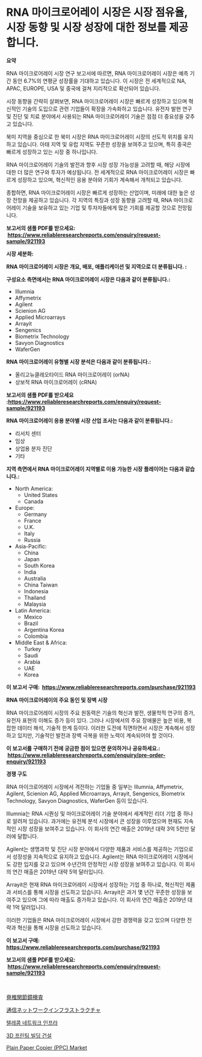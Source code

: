 <p><h1>RNA 마이크로어레이 시장은 시장 점유율, 시장 동향 및 시장 성장에 대한 정보를 제공합니다.</h1></p><p><strong>요약</strong></p>
<p><p>RNA 마이크로어레이 시장 연구 보고서에 따르면, RNA 마이크로어레이 시장은 예측 기간 동안 6.7%의 연평균 성장률을 기대하고 있습니다. 이 시장은 전 세계적으로 NA, APAC, EUROPE, USA 및 중국에 걸쳐 지리적으로 확산되어 있습니다.</p><p>시장 동향을 간략히 살펴보면, RNA 마이크로어레이 시장은 빠르게 성장하고 있으며 혁신적인 기술의 도입으로 관련 기업들이 확장을 가속화하고 있습니다. 유전자 발현 연구 및 진단 및 치료 분야에서 사용되는 RNA 마이크로어레이 기술은 점점 더 중요성을 갖추고 있습니다.</p><p>북미 지역을 중심으로 한 북미 시장은 RNA 마이크로어레이 시장의 선도적 위치를 유지하고 있습니다. 아태 지역 및 유럽 지역도 꾸준한 성장을 보여주고 있으며, 특히 중국은 빠르게 성장하고 있는 시장 중 하나입니다.</p><p>RNA 마이크로어레이 기술의 발전과 향후 시장 성장 가능성을 고려할 때, 해당 시장에 대한 더 많은 연구와 투자가 예상됩니다. 전 세계적으로 RNA 마이크로어레이 시장은 빠르게 성장하고 있으며, 혁신적인 응용 분야와 기회가 계속해서 개척되고 있습니다.</p><p>종합하면, RNA 마이크로어레이 시장은 빠르게 성장하는 산업이며, 미래에 대한 높은 성장 전망을 제공하고 있습니다. 각 지역의 특징과 성장 동향을 고려할 때, RNA 마이크로어레이 기술을 보유하고 있는 기업 및 투자자들에게 많은 기회를 제공할 것으로 전망됩니다.</p></p>
<p><strong>보고서의 샘플 PDF를 받으세요: &nbsp;<a href="https://www.reliableresearchreports.com/enquiry/request-sample/921193">https://www.reliableresearchreports.com/enquiry/request-sample/921193</a></strong></p>
<p><strong>시장 세분화:</strong></p>
<p><strong> RNA 마이크로어레이 시장은 개요, 배포, 애플리케이션 및 지역으로 더 분류됩니다. :</strong></p>
<p><strong>구성요소 측면에서는 RNA 마이크로어레이 시장은 다음과 같이 분류됩니다.:</strong></p>
<p><ul><li>Illumnia</li><li>Affymetrix</li><li>Agilent</li><li>Scienion AG</li><li>Applied Microarrays</li><li>Arrayit</li><li>Sengenics</li><li>Biometrix Technology</li><li>Savyon Diagnostics</li><li>WaferGen</li></ul></p>
<p><strong> RNA 마이크로어레이 유형별 시장 분석은 다음과 같이 분류됩니다.:</strong></p>
<p><ul><li>올리고뉴클레오타이드 RNA 마이크로어레이 (orNA)</li><li>상보적 RNA 마이크로어레이 (cRNA)</li></ul></p>
<p><strong>보고서의 샘플 PDF를 받으세요 :<a href="https://www.reliableresearchreports.com/enquiry/request-sample/921193">https://www.reliableresearchreports.com/enquiry/request-sample/921193</a></strong></p>
<p><strong> RNA 마이크로어레이 응용 분야별 시장 산업 조사는 다음과 같이 분류됩니다.:</strong></p>
<p><ul><li>리서치 센터</li><li>임상</li><li>상업용 분자 진단</li><li>기타</li></ul></p>
<p><strong>지역 측면에서 RNA 마이크로어레이 지역별로 이용 가능한 시장 플레이어는 다음과 같습니다.:</strong></p>
<p><ul>
    <li>
        North America:
        <ul>
            <li>United States</li>
            <li>Canada</li>
        </ul>
    </li>
    <li>
        Europe:
        <ul>
            <li>Germany</li>
            <li>France</li>
            <li>U.K.</li>
            <li>Italy</li>
            <li>Russia</li>
        </ul>
    </li>
    <li>
        Asia-Pacific:
        <ul>
            <li>China</li>
            <li>Japan</li>
            <li>South Korea</li>
            <li>India</li>
            <li>Australia</li>
            <li>China Taiwan</li>
            <li>Indonesia</li>
            <li>Thailand</li>
            <li>Malaysia</li>
        </ul>
    </li>
    <li>
        Latin America:
        <ul>
            <li>Mexico</li>
            <li>Brazil</li>
            <li>Argentina Korea</li>
            <li>Colombia</li>
        </ul>
    </li>
    <li>
        Middle East & Africa:
        <ul>
            <li>Turkey</li>
            <li>Saudi</li>
            <li>Arabia</li>
            <li>UAE</li>
            <li>Korea</li>
        </ul>
    </li>
    </ul></p>
<p><strong>이 보고서 구매: &nbsp;<a href="https://www.reliableresearchreports.com/purchase/921193">https://www.reliableresearchreports.com/purchase/921193</a></strong></p>
<p><strong>RNA 마이크로어레이의 주요 동인 및 장벽 시장</strong></p>
<p><p>RNA 마이크로어레이 시장의 주요 원동력은 기술의 혁신과 발전, 생물학적 연구의 증가, 유전자 표현의 이해도 증가 등이 있다. 그러나 시장에서의 주요 장애물은 높은 비용, 복잡한 데이터 해석, 기술적 한계 등이다. 이러한 도전에 직면하면서 시장은 계속해서 성장하고 있지만, 기술적인 발전과 장벽 극복을 위한 노력이 계속되어야 할 것이다.</p></p>
<p><strong>이 보고서를 구매하기 전에 궁금한 점이 있으면 문의하거나 공유하세요.: &nbsp;<a href="https://www.reliableresearchreports.com/enquiry/pre-order-enquiry/921193">https://www.reliableresearchreports.com/enquiry/pre-order-enquiry/921193</a></strong></p>
<p><strong>경쟁 구도</strong></p>
<p><p>RNA 마이크로어레이 시장에서 격전하는 기업들 중 일부는 Illumnia, Affymetrix, Agilent, Scienion AG, Applied Microarrays, Arrayit, Sengenics, Biometrix Technology, Savyon Diagnostics, WaferGen 등이 있습니다. </p><p>Illumnia는 RNA 시퀀싱 및 마이크로어레이 기술 분야에서 세계적인 리더 기업 중 하나로 알려져 있습니다. 과거에는 유전체 분석 시장에서 큰 성장을 이루었으며 현재도 지속적인 시장 성장을 보여주고 있습니다. 이 회사의 연간 매출은 2019년 대략 3억 5천만 달러에 달합니다.</p><p>Agilent는 생명과학 및 진단 시장 분야에서 다양한 제품과 서비스를 제공하는 기업으로서 성장성을 지속적으로 유지하고 있습니다. Agilent는 RNA 마이크로어레이 시장에서도 강한 입지를 갖고 있으며 수년간의 안정적인 시장 성장을 보여주고 있습니다. 이 회사의 연간 매출은 2019년 대략 5억 달러입니다.</p><p>Arrayit은 현재 RNA 마이크로어레이 시장에서 성장하는 기업 중 하나로, 혁신적인 제품과 서비스를 통해 시장을 선도하고 있습니다. Arrayit은 과거 몇 년간 꾸준한 성장을 보여주고 있으며 그에 따라 매출도 증가하고 있습니다. 이 회사의 연간 매출은 2019년 대략 1억 달러입니다.</p><p>이러한 기업들은 RNA 마이크로어레이 시장에서 강한 경쟁력을 갖고 있으며 다양한 전략과 혁신을 통해 시장을 선도하고 있습니다.</p></p>
<p><strong>이 보고서 구매: &nbsp; <a href="https://www.reliableresearchreports.com/purchase/921193">https://www.reliableresearchreports.com/purchase/921193</a></strong></p>
<p><strong>보고서의 샘플 PDF를 받으세요: &nbsp;<a href="https://www.reliableresearchreports.com/enquiry/request-sample/921193">https://www.reliableresearchreports.com/enquiry/request-sample/921193</a></strong><strong></strong></p>
<p>&nbsp;</p>
<p><p><a href="https://github.com/mohamedbakry57/Market-Research-Report-List-2/blob/main/5130531182051.md">脊椎関節鏡検査</a></p><p><a href="https://github.com/lababdou/Market-Research-Report-List-2/blob/main/7260149182052.md">通信ネットワークインフラストラクチャ</a></p><p><a href="https://github.com/laholand/Market-Research-Report-List-2/blob/main/8568344182047.md">텔레콤 네트워크 인프라</a></p><p><a href="https://github.com/sougarounis/Market-Research-Report-List-2/blob/main/1612865182048.md">3D 프린팅 빌딩 건설</a></p><p><a href="https://github.com/jhcraigie/Market-Research-Report-List-2/blob/main/plain-paper-copier-ppc-market.md">Plain Paper Copier (PPC) Market</a></p></p>